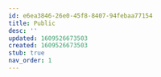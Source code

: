 ```yaml
---
id: e6ea3846-26e0-45f8-8407-94febaa77154
title: Public
desc: ''
updated: 1609526673503
created: 1609526673503
stub: true
nav_order: 1
---
```


